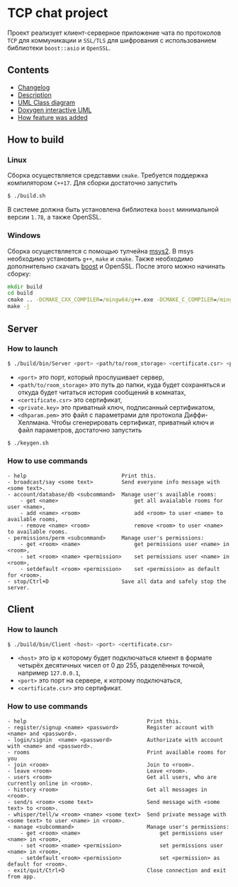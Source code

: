# TCP chat project

Проект реализует клиент-серверное приложение чата по протоколов `TCP` для коммуникации и `SSL/TLS` для шифрования с использованием библиотеки `boost::asio` и `OpenSSL`.

## Contents

* [Changelog](CHANGELOG.md)
* [Description](DESCRIPTION.md)
* [UML Class diagram](ClassDiagram.svg)
* [Doxygen interactive UML](doxygen/index.html)
* [How feature was added](feature.md)

## How to build
### Linux
Сборка осуществляется средставми `cmake`. Требуется поддержка компилятором `C++17`.
Для сборки достаточно запустить
```bash
$ ./build.sh
```
В системе должна быть установлена библиотека `boost` минимальной версии `1.78`, а также OpenSSL.
### Windows
Сборка осуществляется с помощью тулчейна [msys2](https://www.msys2.org/). В msys необходимо установить `g++`, `make` и `cmake`. Также необходимо дополнительно скачать [boost](https://www.boost.org/users/download/) и OpenSSL. После этого можно начинать сборку:
```cmd
mkdir build
cd build
cmake .. -DCMAKE_CXX_COMPILER=/mingw64/g++.exe -DCMAKE_C_COMPILER=/mingw64/gcc.exe -DBOOST_ROOT=/path/to/boost
make -j
```

## Server

### How to launch
```bash
$ ./build/bin/Server <port> <path/to/room_storage> <certificate.csr> <private.key> <dhparam.pem>
```
* `<port>` это порт, который прослушивает сервер, 
* `<path/to/room_storage>` это путь до папки, куда будет сохраняться и откуда будет читаться история сообщений в комнатах, 
* `<certificate.csr>` это сертификат, 
* `<private.key>` это приватный ключ, подписанный сертификатом, 
* `<dhparam.pem>` это файл с параметрами для протокола Диффи-Хеллмана. 
Чтобы сгенерировать сертификат, приватный ключ и файл параметров, достаточно запустить
```bash
$ ./keygen.sh
```

### How to use commands
```
- help                              Print this.
- broadcast/say <some text>         Send everyone info message with <some text>.
- account/database/db <subcommand>  Manage user's available rooms:
    - get <name>                        get all avaialable rooms for user <name>,
    - add <name> <room>                 add <room> to user <name> to available rooms,
    - remove <name> <room>              remove <room> to user <name> to available rooms.
- permissions/perm <subcommand>     Manage user's permissions:
    - get <room> <name>                 get permissions user <name> in <room>,
    - set <room> <name> <permission>    set permissions user <name> in <room>,
    - setdefault <room> <permission>    set <permission> as default for <room>.
- stop/Ctrl+D                       Save all data and safely stop the server.
```

## Client

### How to launch
```bash
$ ./build/bin/Client <host> <port> <certificate.csr>
```
* `<host>` это ip к которому будет подключаться клиент в формате четырёх десятичных чисел от 0 до 255, разделённых точкой, например `127.0.0.1`, 
* `<port>` это порт на сервере, к котрому подключаться,
* `<certificate.csr>` это сертификат.

### How to use commands
```
- help                                      Print this.
- register/signup <name> <password>         Register account with <name> and <password>.
- login/signin  <name> <password>           Authorizate with account with <name> and <password>.
- rooms                                     Print available rooms for you
- join <room>                               Join to <room>.
- leave <room>                              Leave <room>.
- users <room>                              Get all users, who are currently online in <room>.
- history <room>                            Get all messages in <room>.
- send/s <room> <some text>                 Send message with <some text> to <room>.
- whisper/tell/w <room> <name> <some text>  Send private message with <some text> to user <name> in <room>.
- manage <subcommand>                       Manage user's permissions:
    - get <room> <name>                         get permissions user <name> in <room>,
    - set <room> <name> <permission>            set permissions user <name> in <room>,
    - setdefault <room> <permission>            set <permission> as default for <room>.
- exit/quit/Ctrl+D                          Close connection and exit from app.
```
